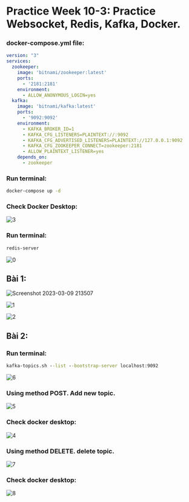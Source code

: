 # Practice Week 10-3: Practice Websocket, Redis, Kafka, Docker.

### docker-compose.yml file:
``` yml
version: "3"
services:
  zookeeper:
    image: 'bitnami/zookeeper:latest'
    ports:
      - '2181:2181'
    environment:
      - ALLOW_ANONYMOUS_LOGIN=yes
  kafka:
    image: 'bitnami/kafka:latest'
    ports:
      - '9092:9092'
    environment:
      - KAFKA_BROKER_ID=1
      - KAFKA_CFG_LISTENERS=PLAINTEXT://:9092
      - KAFKA_CFG_ADVERTISED_LISTENERS=PLAINTEXT://127.0.0.1:9092
      - KAFKA_CFG_ZOOKEEPER_CONNECT=zookeeper:2181
      - ALLOW_PLAINTEXT_LISTENER=yes
    depends_on:
      - zookeeper
```
### Run terminal:
``` cmd
docker-compose up -d
```

### Check Docker Desktop:
![3](https://user-images.githubusercontent.com/72399528/224065682-49897a51-a9c5-4420-ac01-b0878d403db5.png)

### Run terminal:
``` cmd
redis-server
```

![0](https://user-images.githubusercontent.com/72399528/224066028-0e9c79ba-67e5-430b-9d39-834bfc418acd.png)


## Bài 1:
![Screenshot 2023-03-09 213507](https://user-images.githubusercontent.com/72399528/224066527-25006813-9301-4bec-a476-5d8df240029e.png)

![1](https://user-images.githubusercontent.com/72399528/224066206-4e88ec46-2075-44c8-be39-21dda372f522.png)

![2](https://user-images.githubusercontent.com/72399528/224066292-c715c757-4d17-475b-88b1-327994d92aaa.png)

## Bài 2:

### Run terminal:
``` cmd
kafka-topics.sh --list --bootstrap-server localhost:9092
```
![6](https://user-images.githubusercontent.com/72399528/224067037-848bf3ff-be85-4039-9215-ae7c64bab243.png)

### Using method POST. Add new topic.

![5](https://user-images.githubusercontent.com/72399528/224067008-f19cc26a-5bc4-4704-81fa-ad81e6e96e2c.png)

### Check docker desktop:

![4](https://user-images.githubusercontent.com/72399528/224066966-ba20669e-99f7-46df-9b59-1bad7f065ba5.png)

### Using method DELETE. delete topic.

![7](https://user-images.githubusercontent.com/72399528/224067082-b8505d71-01e8-413f-8f80-0b7874b89bac.png)


### Check docker desktop:

![8](https://user-images.githubusercontent.com/72399528/224067115-278d56cb-5b8d-4e5c-ae82-62bb674b2cc5.png)


